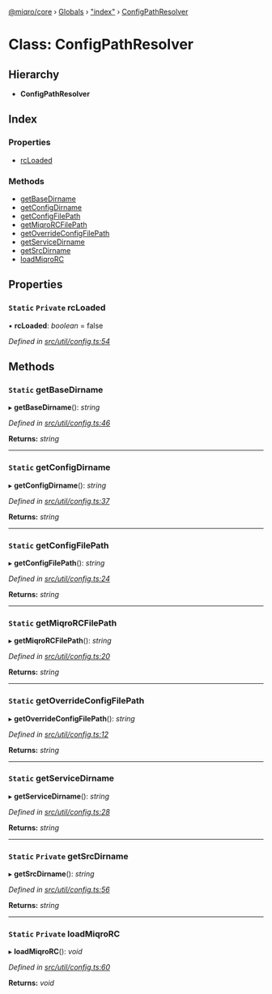 [@miqro/core](../README.md) › [Globals](../globals.md) › ["index"](../modules/_index_.md) › [ConfigPathResolver](_index_.configpathresolver.md)

# Class: ConfigPathResolver

## Hierarchy

* **ConfigPathResolver**

## Index

### Properties

* [rcLoaded](_index_.configpathresolver.md#static-private-rcloaded)

### Methods

* [getBaseDirname](_index_.configpathresolver.md#static-getbasedirname)
* [getConfigDirname](_index_.configpathresolver.md#static-getconfigdirname)
* [getConfigFilePath](_index_.configpathresolver.md#static-getconfigfilepath)
* [getMiqroRCFilePath](_index_.configpathresolver.md#static-getmiqrorcfilepath)
* [getOverrideConfigFilePath](_index_.configpathresolver.md#static-getoverrideconfigfilepath)
* [getServiceDirname](_index_.configpathresolver.md#static-getservicedirname)
* [getSrcDirname](_index_.configpathresolver.md#static-private-getsrcdirname)
* [loadMiqroRC](_index_.configpathresolver.md#static-private-loadmiqrorc)

## Properties

### `Static` `Private` rcLoaded

▪ **rcLoaded**: *boolean* = false

*Defined in [src/util/config.ts:54](https://github.com/claukers/miqro-core/blob/6562042/src/util/config.ts#L54)*

## Methods

### `Static` getBaseDirname

▸ **getBaseDirname**(): *string*

*Defined in [src/util/config.ts:46](https://github.com/claukers/miqro-core/blob/6562042/src/util/config.ts#L46)*

**Returns:** *string*

___

### `Static` getConfigDirname

▸ **getConfigDirname**(): *string*

*Defined in [src/util/config.ts:37](https://github.com/claukers/miqro-core/blob/6562042/src/util/config.ts#L37)*

**Returns:** *string*

___

### `Static` getConfigFilePath

▸ **getConfigFilePath**(): *string*

*Defined in [src/util/config.ts:24](https://github.com/claukers/miqro-core/blob/6562042/src/util/config.ts#L24)*

**Returns:** *string*

___

### `Static` getMiqroRCFilePath

▸ **getMiqroRCFilePath**(): *string*

*Defined in [src/util/config.ts:20](https://github.com/claukers/miqro-core/blob/6562042/src/util/config.ts#L20)*

**Returns:** *string*

___

### `Static` getOverrideConfigFilePath

▸ **getOverrideConfigFilePath**(): *string*

*Defined in [src/util/config.ts:12](https://github.com/claukers/miqro-core/blob/6562042/src/util/config.ts#L12)*

**Returns:** *string*

___

### `Static` getServiceDirname

▸ **getServiceDirname**(): *string*

*Defined in [src/util/config.ts:28](https://github.com/claukers/miqro-core/blob/6562042/src/util/config.ts#L28)*

**Returns:** *string*

___

### `Static` `Private` getSrcDirname

▸ **getSrcDirname**(): *string*

*Defined in [src/util/config.ts:56](https://github.com/claukers/miqro-core/blob/6562042/src/util/config.ts#L56)*

**Returns:** *string*

___

### `Static` `Private` loadMiqroRC

▸ **loadMiqroRC**(): *void*

*Defined in [src/util/config.ts:60](https://github.com/claukers/miqro-core/blob/6562042/src/util/config.ts#L60)*

**Returns:** *void*
